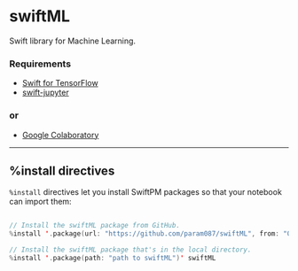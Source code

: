 # swiftML

Swift library for Machine Learning.

### Requirements

 * [Swift for TensorFlow](https://github.com/tensorflow/swift)
 * [swift-jupyter](https://github.com/google/swift-jupyter)

### or

* [Google Colaboratory](https://colab.research.google.com/github/tensorflow/swift/blob/master/notebooks/blank_swift.ipynb)

---
## %install directives

`%install` directives let you install SwiftPM packages so that your notebook
can import them:

```swift

// Install the swiftML package from GitHub.
%install '.package(url: "https://github.com/param087/swiftML", from: "0.0.1")' swiftML

// Install the swiftML package that's in the local directory.
%install '.package(path: "path to swiftML")' swiftML
```

